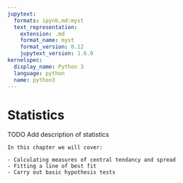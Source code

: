 ```yaml
---
jupytext:
  formats: ipynb,md:myst
  text_representation:
    extension: .md
    format_name: myst
    format_version: 0.12
    jupytext_version: 1.6.0
kernelspec:
  display_name: Python 3
  language: python
  name: python3
---
```


# Statistics

TODO Add description of statistics

```{important}
In this chapter we will cover:

- Calculating measures of central tendancy and spread
- Fitting a line of best fit
- Carry out basic hypothesis tests
```
